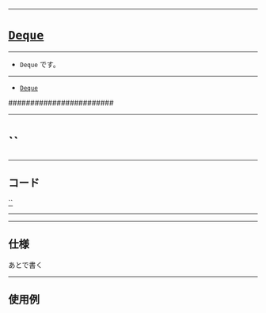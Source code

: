 _____

# [`Deque`](https://github.com/titanium-22/Library_py/tree/main/DataStructures/Deque)

_____

- `Deque` です。

_____

- [`Deque`](./Deque_.md)


########################


_____

# ``

_____

## コード

[``]()

_____


_____

## 仕様

あとで書く

_____

## 使用例

```python
```

